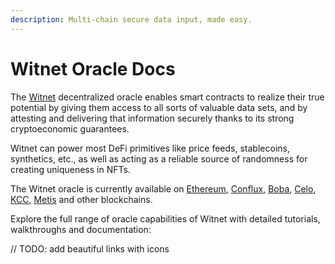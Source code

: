 ```yaml
---
description: Multi-chain secure data input, made easy.
---
```


# Witnet Oracle Docs

The [Witnet](https://winet.io) decentralized oracle enables smart contracts to realize their true potential by giving them access to all sorts of valuable data sets, and by attesting and delivering that information securely thanks to its strong cryptoeconomic guarantees.

Witnet can power most DeFi primitives like price feeds, stablecoins, synthetics, etc., as well as acting as a reliable source of randomness for creating uniqueness in NFTs.

The Witnet oracle is currently available on [Ethereum](smart-contracts/witnet-data-feeds/contract-addresses/ethereum-price-feeds.md), [Conflux](smart-contracts/witnet-data-feeds/contract-addresses/conflux-price-feeds.md), [Boba](smart-contracts/witnet-data-feeds/contract-addresses/boba-price-feeds.md), [Celo](smart-contracts/witnet-data-feeds/contract-addresses/celo-price-feeds.md), [KCC](smart-contracts/witnet-data-feeds/contract-addresses/kcc-price-feeds.md), [Metis](smart-contracts/witnet-data-feeds/contract-addresses/metis-price-feeds.md) and other blockchains.

Explore the full range of oracle capabilities of Witnet with detailed tutorials, walkthroughs and documentation:

// TODO: add beautiful links with icons
